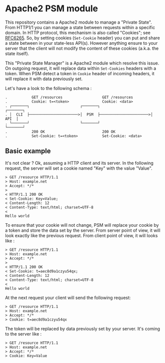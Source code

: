 # Apache2 PSM module

This repository contains a Apache2 module to manage a "Private State". From
HTTP1/1 you can manage a state between requests within a specific domain.
In HTTP protocol, this mechanism is also called "Cookies";
see [RFC6265](https://tools.ietf.org/html/rfc6265). So, by setting cookies
(`Set-Cookie` header) you can put and share a state between in your state-less
API(s). However anything ensure to your server that the client will not modify
the content of these cookies (a.k.a. the state itself).

This "Private State Manager" is a Apache2 module which resolve this issue.
On outgoing request, it will replace data within `Set-Cookies` headers with
a token. When PSM detect a token in `Cookie` header of incoming headers, it
will replace it with data previously set.

Let's have a look to the following schema :

```
.           GET /resources                  GET /resources
.           Cookie: t=<token>               Cookie: <data>
. ┌───────┐                       ┌───────┐                       ┌───────┐
. │  CLI  ├──────────────────────>│  PSM  ├──────────────────────>│  API  │
. └───────┘                       └───────┘                       └───────┘
.           200 OK                          200 OK
.           Set-Cookie: t=<token>           Set-Cookie: <data>
```

## Basic example

It's not clear ? Ok, assuming a HTTP client and its server.
In the following request, the server will set a cookie named "Key" with the
value "Value".

```
> GET /resource HTTP/1.1
> Host: example.net
> Accept: */*
>
< HTTP/1.1 200 OK
< Set-Cookie: Key=Value;
< Content-Length: 12
< Content-Type: text/html; charset=UTF-8
<
Hello world
```

To ensure that your cookie will not change, PSM will replace your cookie by
a token and store the data set by the server. From server point of view,
it will look exactly like the previous request. From client point of view,
it will looks like :
```
> GET /resource HTTP/1.1
> Host: example.net
> Accept: */*
>
< HTTP/1.1 200 OK
< Set-Cookie: t=aec8d9a1czyu54qx;
< Content-Length: 12
< Content-Type: text/html; charset=UTF-8
<
Hello world
```

At the next request your client will send the following request:
```
> GET /resource HTTP/1.1
> Host: example.net
> Accept: */*
> Cookie: t=aec8d9a1czyu54qx
```

The token will be replaced by data previously set by your server. It's coming
to the server like :

```
> GET /resource HTTP/1.1
> Host: example.net
> Accept: */*
> Cookie: Key=Value
```
